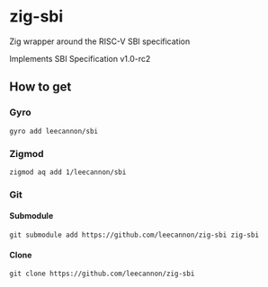 # zig-sbi

Zig wrapper around the RISC-V SBI specification

Implements SBI Specification v1.0-rc2

## How to get

### Gyro

`gyro add leecannon/sbi`

### Zigmod

`zigmod aq add 1/leecannon/sbi`

### Git

#### Submodule

`git submodule add https://github.com/leecannon/zig-sbi zig-sbi`

#### Clone

`git clone https://github.com/leecannon/zig-sbi`
